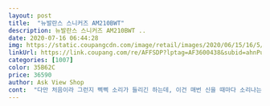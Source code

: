 ```yaml
---
layout: post 
title:  "뉴발란스 스니커즈 AM210BWT" 
description: 뉴발란스 스니커즈 AM210BWT ..
date: 2020-07-16 06:44:28 
img: https://static.coupangcdn.com/image/retail/images/2020/06/15/16/5/203182cd-3aea-40e0-a30c-f112a0cbf033.jpg 
linkUrl: https://link.coupang.com/re/AFFSDP?lptag=AF3600438&subid=ahnPublicAsk&pageKey=1712909436&itemId=2915095459&vendorItemId=70894315199&traceid=V0-113-4cbcb4dd3b5f0fb8 
categories: [1007] 
color: 35B62C 
price: 36590 
author: Ask View Shop 
cont:  "다만 처음이라 그런지 삑삑 소리가 들리긴 하는데, 이건 매번 신을 때마다 소리나는 뽁뽁소리는 아니고<br/>볼이 조금 넓고 발등이 통통한 편인데.<br/>.<br/> 꽉끼는 느낌이 없어 편합니다.<br/>.<br/> 재고가<br/>사이즈는 딱 맞고 신어봤는데 불편함은 없었습니다.<br/><br/>이월상품이라서 그런지 디자인은 별루엿는데 저럼한 가격치곤 괜찮은거 같애요<br/>자전거 탈때 주로 신을거라 크게 개의친 않으니 신발 닳을 때까지 오래 신을렵니다.<br/><br/>좀 더 신다보면 자연히 사라지는 소리... <br/>?<br/>확보되면 다른 색상으로 하나 더 구매 할 예정입니다.<br/><br/>" 
---
```

